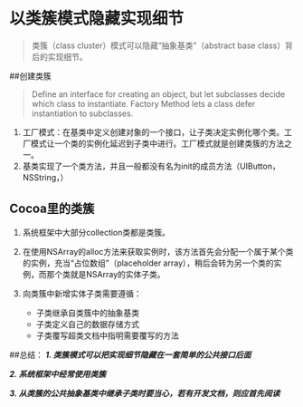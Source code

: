 # 以类簇模式隐藏实现细节
> 类簇（class cluster）模式可以隐藏“抽象基类”（abstract base class）背后的实现细节。

##创建类簇
> Define an interface for creating an object, but let subclasses decide which class to instantiate. Factory Method lets a class defer instantiation to subclasses.

1.  工厂模式：在基类中定义创建对象的一个接口，让子类决定实例化哪个类。工厂模式让一个类的实例化延迟到子类中进行。工厂模式就是创建类簇的方法之一。
2. 基类实现了一个类方法，并且一般都没有名为init的成员方法（UIButton， NSString，）

## Cocoa里的类簇
1. 系统框架中大部分collection类都是类簇。
2. 在使用NSArray的alloc方法来获取实例时，该方法首先会分配一个属于某个类的实例，充当“占位数组”（placeholder array），稍后会转为另一个类的实例，而那个类就是NSArray的实体子类。
3. 向类簇中新增实体子类需要遵循：
		
	* 子类继承自类簇中的抽象基类
	* 子类定义自己的数据存储方式
	* 子类覆写超类文档中指明需要覆写的方法

##总结：
***1. 类簇模式可以把实现细节隐藏在一套简单的公共接口后面***

***2. 系统框架中经常使用类簇***

***3. 从类簇的公共抽象基类中继承子类时要当心，若有开发文档，则应首先阅读***







